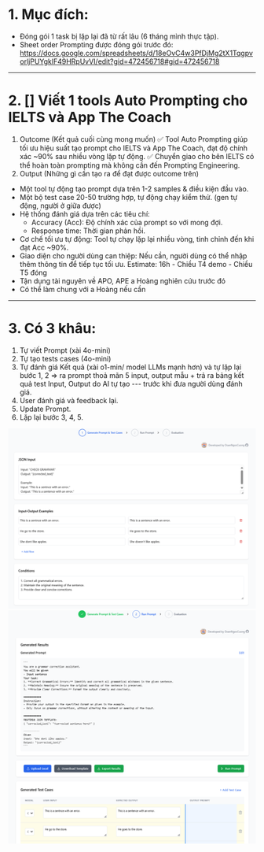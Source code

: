# 1. Mục đích:
- Đóng gói 1 task bị lặp lại đã từ rất lâu (6 tháng mình thực tập).
- Sheet order Prompting được đóng gói trước đó: https://docs.google.com/spreadsheets/d/18eOvC4w3PfDjMg2tX1TqgpvorljPUYgklF49HRpUvVI/edit?gid=472456718#gid=472456718



---
# 2. [] Viết 1 tools Auto Prompting cho IELTS và App The Coach
1. Outcome (Kết quả cuối cùng mong muốn)
✅ Tool Auto Prompting giúp tối ưu hiệu suất tạo prompt cho IELTS và App The Coach, đạt độ chính xác ~90% sau nhiều vòng lặp tự động.
✅ Chuyển giao cho bên IELTS có thể hoàn toàn prompting mà không cần đến Prompting Engineering. 
2. Output (Những gì cần tạo ra để đạt được outcome trên)
- Một tool tự động tạo prompt dựa trên 1-2 samples & điều kiện đầu vào.
- Một bộ test case 20-50 trường hợp, tự động chạy kiểm thử. (gen tự động, người ở giữa được)
- Hệ thống đánh giá dựa trên các tiêu chí:
  - Accuracy (Acc): Độ chính xác của prompt so với mong đợi.
  - Response time: Thời gian phản hồi.
- Cơ chế tối ưu tự động: Tool tự chạy lặp lại nhiều vòng, tinh chỉnh đến khi đạt Acc ~90%.
- Giao diện cho người dùng can thiệp: Nếu cần, người dùng có thể nhập thêm thông tin để tiếp tục tối ưu.
Estimate: 16h - Chiều T4 demo - Chiều T5 đóng
- Tận dụng tài nguyên về APO, APE a Hoàng nghiên cứu trước đó 
- Có thể làm chung với a Hoàng nếu cần


---
# 3. Có 3 khâu:

1. Tự viết Prompt (xài 4o-mini)
2. Tự tạo tests cases (4o-mini)
3. Tự đánh giá Kết quả (xài o1-min/ model LLMs mạnh hơn) và tự lặp lại bước 1, 2 => ra prompt thoả mãn 5 input, output mẫu + trả ra bảng kết quả test Input, Output do AI tự tạo --- trước khi đưa người dùng đánh giá.
4. User đánh giá và feedback lại.
5. Update Prompt.
6. Lặp lại bước 3, 4, 5.

![](v2_step1_GeneratePromptAndTestCases.png)
![](v2_step2_RunPrompt.png)